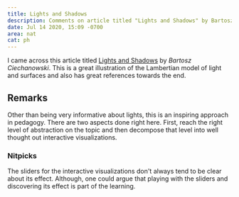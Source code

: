 ```yaml
---
title: Lights and Shadows
description: Comments on article titled "Lights and Shadows" by Bartosz Ciechanowski
date: Jul 14 2020, 15:09 -0700
area: nat
cat: ph
---
```


I came across this article titled [Lights and Shadows](https://ciechanow.ski/lights-and-shadows/)
by _Bartosz Ciechanowski_. This is a great illustration of the Lambertian
model of light and surfaces and also has great references towards the end.

## Remarks

Other than being very informative about lights, this is an inspiring approach
in pedagogy. There are two aspects done right here. First, reach the right
level of abstraction on the topic and then decompose that level into well
thought out interactive visualizations.

### Nitpicks

The sliders for the interactive visualizations don't always tend to be
clear about its effect. Although, one could argue that playing with the sliders
and discovering its effect is part of the learning.
